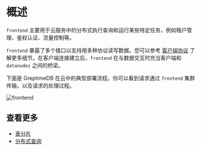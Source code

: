 # 概述

`frontend` 主要用于云服务中的分布式执行查询和运行某些特定任务，例如租户管理、鉴权认证、流量控制等。

`frontend` 暴露了多个接口以支持用多种协议读写数据。您可以参考 [客户端协议][1] 了解更多细节。在客户端连接建立后，`frontend` 在与数据交互时充当客户端和 `datanodes` 之间的桥梁。

下面是 GreptimeDB 在云中的典型部署流程。你可以看到请求通过 `frontend` 集群传输，以及请求的处理过程。

![frontend](/frontend.png)

## 查看更多

- [表分片][2]
- [分布式查询][3]

[1]: /user-guide/clients/overview.md
[2]: ./table-sharding.md
[3]: ./distributed-querying.md
